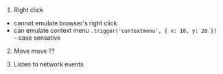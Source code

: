 1. Right click
- cannot emulate browser's right click
- can emulate context menu `.trigger('contextmenu', { x: 10, y: 20 })` - case sensative

2. Move move ??

3. Listen to network events